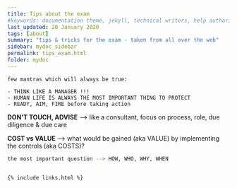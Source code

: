 ```yaml
---
title: Tips about the exam
#keywords: documentation theme, jekyll, technical writers, help authoring tools, hat replacements
last_updated: 20 January 2020
tags: [about]
summary: "tips & tricks for the exam - taken from all over the web"
sidebar: mydoc_sidebar
permalink: tips_exam.html
folder: mydoc
---
```


```
few mantras which will always be true:

- THINK LIKE A MANAGER !!!
- HUMAN LIFE IS ALWAYS THE MOST IMPORTANT THING TO PROTECT
- READY, AIM, FIRE before taking action
```

**DON'T TOUCH, ADVISE** --> like a consultant, focus on process, role, due diligence & due care

**COST vs VALUE** --> what would be gained (aka VALUE) by implementing the controls (aka COSTS)?

```sh
the most important question --> HOW, WHO, WHY, WHEN


{% include links.html %}
